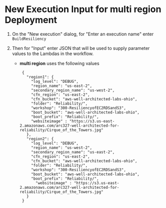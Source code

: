 # New Execution Input for **multi region** Deployment

1. On the "New execution" dialog, for "Enter an execution name" enter `BuildResiliency`

1. Then for "Input" enter JSON that will be used to supply parameter values to the Lambdas in the workflow.
   * **multi region** uses the following values

          {
            "region1": {
              "log_level": "DEBUG",
              "region_name": "us-east-2",
              "secondary_region_name": "us-west-2",
              "cfn_region": "us-east-2",
              "cfn_bucket": "aws-well-architected-labs-ohio",
              "folder": "Reliability/",
              "workshop": "300-ResiliencyofEC2RDSandS3",
              "boot_bucket": "aws-well-architected-labs-ohio",
              "boot_prefix": "Reliability/",
              "websiteimage" : "https://s3.us-east-2.amazonaws.com/arc327-well-architected-for-reliability/Cirque_of_the_Towers.jpg"
            },
            "region2": {
              "log_level": "DEBUG",
              "region_name": "us-west-2",
              "secondary_region_name": "us-east-2",
              "cfn_region": "us-east-2",
              "cfn_bucket": "aws-well-architected-labs-ohio",
              "folder": "Reliability/",
              "workshop": "300-ResiliencyofEC2RDSandS3",
              "boot_bucket": "aws-well-architected-labs-ohio",
              "boot_prefix": "Reliability/",
                "websiteimage" : "https://s3.us-east-2.amazonaws.com/arc327-well-architected-for-reliability/Cirque_of_the_Towers.jpg"
            }
          }
